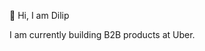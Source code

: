 👋 Hi, I am Dilip

I am currently building B2B products at Uber.
<!---
d16m/d16m is a ✨ special ✨ repository because its `README.md` (this file) appears on your GitHub profile.
You can click the Preview link to take a look at your changes.
--->
